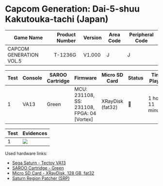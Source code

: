# Capcom Generation: Dai-5-shuu Kakutouka-tachi (Japan)

| Game Name               | Product Number | Version | Area Code | Peripheral Code |
| ----------------------- | -------------- | ------- | --------- | --------------- |
| CAPCOM GENERATION VOL.5 | T-1236G        | V1.000  | J         | J               |

| Test | Console | SAROO Cartridge | Firmware                                   | Micro SD Card    | Status | Time Played        |
| ---- | ------- | --------------- | ------------------------------------------ | ---------------- | ------ | ------------------ |
| 1    | VA13    | Green           | MCU: 231108, SS: 231108, FPGA: 04 [Vortex] | XRayDisk (fat32) | :100:  | 1 hour, 11 minutes |

| Test | Evidences                                                                                        |
| ---- | ------------------------------------------------------------------------------------------------ |
| 1    | [![](https://img.youtube.com/vi/zURb4HVkROw/0.jpg)](https://www.youtube.com/watch?v=zURb4HVkROw) |

Used hardware links:

- [Sega Saturn - Tectoy VA13](../../../../Info/Consoles/VA13/README.md)
- [SAROO Cartridge - Green](../../../../Info/Cartridges/RetroGameParadiseStore/1.32F/README.md)
- [Micro SD Card - XRayDisk, 128 GB, fat32](../../../../Info/SdCards/XRayDisk/128GB/fat32/README.md)
- [Saturn Region Patcher (SRP)](https://segaxtreme.net/resources/saturn-region-patcher.81/download)
